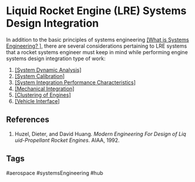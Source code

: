 # Liquid Rocket Engine (LRE) Systems Design Integration

In addition to the basic principles of systems engineering [\[What is Systems Engineering? \]](../202201080221), there are several considerations pertaining to LRE systems that a rocket systems engineer must  keep in mind while performing engine systems design integration type of work:  

1. [\[System Dynamic Analysis\]](../202202182135)  
2. [\[System Calibration\]](../202202182136)  
3. [\[System Integration Performance Characteristics\]](../202204180449)  
4. [\[Mechanical Integration\]](../202204180448)  
5. [\[Clustering of Engines\]](../202204180448) 
6. [\[Vehicle Interface\]](../202204180446)  

## References
1. Huzel, Dieter, and David Huang. *Modern Engineering For Design of Liq    uid-Propellant Rocket Engines*. AIAA, 1992. 

## Tags
#aerospace #systemsEngineering #hub 
